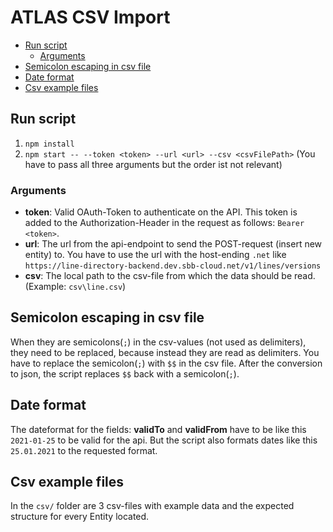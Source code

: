 # ATLAS CSV Import

<!-- toc -->

- [Run script](#run-script)
  * [Arguments](#arguments)
- [Semicolon escaping in csv file](#semicolon-escaping-in-csv-file)
- [Date format](#date-format)
- [Csv example files](#csv-example-files)

<!-- tocstop -->

## Run script
1. `npm install`
2. `npm start -- --token <token> --url <url> --csv <csvFilePath>` (You have to pass all three arguments but the order ist not relevant)

### Arguments
- **token**: Valid OAuth-Token to authenticate on the API. This token is added to the Authorization-Header
in the request as follows: `Bearer <token>`.
- **url**: The url from the api-endpoint to send the POST-request (insert new entity) to. You have to use
the url with the host-ending `.net` like `https://line-directory-backend.dev.sbb-cloud.net/v1/lines/versions`
- **csv**: The local path to the csv-file from which the data should be read. (Example: `csv\line.csv`)

## Semicolon escaping in csv file
When they are semicolons(`;`) in the csv-values (not used as delimiters), they need to be replaced, because instead they
are read as delimiters. You have to replace the semicolon(`;`) with `$$` in the csv file. After the conversion
to json, the script replaces `$$` back with a semicolon(`;`).

## Date format
The dateformat for the fields: **validTo** and **validFrom** have to be like this `2021-01-25` to be valid for the api.
But the script also formats dates like this `25.01.2021` to the requested format.

## Csv example files
In the `csv/` folder are 3 csv-files with example data and the expected structure for every Entity located.
